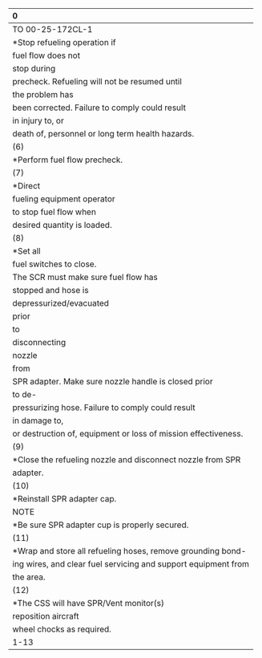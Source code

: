 | 0                                                              |
|:---------------------------------------------------------------|
| TO 00-25-172CL-1                                               |
| *Stop refueling operation if                                   |
| fuel flow does not                                             |
| stop during                                                    |
| precheck. Refueling will not be resumed until                  |
| the problem has                                                |
| been corrected. Failure to comply could result                 |
| in injury to, or                                               |
| death of, personnel or long term health hazards.               |
| (6)                                                            |
| *Perform fuel flow precheck.                                   |
| (7)                                                            |
| *Direct                                                        |
| fueling equipment operator                                     |
| to stop fuel flow when                                         |
| desired quantity is loaded.                                    |
| (8)                                                            |
| *Set all                                                       |
| fuel switches to close.                                        |
| The SCR must make sure fuel flow has                           |
| stopped and hose is                                            |
| depressurized/evacuated                                        |
| prior                                                          |
| to                                                             |
| disconnecting                                                  |
| nozzle                                                         |
| from                                                           |
| SPR adapter. Make sure nozzle handle is closed prior           |
| to de-                                                         |
| pressurizing hose. Failure to comply could result              |
| in damage to,                                                  |
| or destruction of, equipment or loss of mission effectiveness. |
| (9)                                                            |
| *Close the refueling nozzle and disconnect nozzle from SPR     |
| adapter.                                                       |
| (10)                                                           |
| *Reinstall SPR adapter cap.                                    |
| NOTE                                                           |
| *Be sure SPR adapter cup is properly secured.                  |
| (11)                                                           |
| *Wrap and store all refueling hoses, remove grounding bond-    |
| ing wires, and clear fuel servicing and support equipment from |
| the area.                                                      |
| (12)                                                           |
| *The CSS will have SPR/Vent monitor(s)                         |
| reposition aircraft                                            |
| wheel chocks as required.                                      |
| 1-13                                                           |
